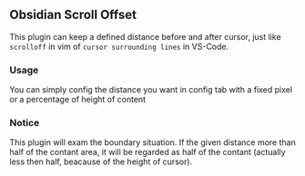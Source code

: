 ## Obsidian Scroll Offset

This plugin can keep a defined distance before and after cursor, just like `scrolloff` in vim of `cursor surrounding lines` in VS-Code.

### Usage

You can simply config the distance you want in config tab with a fixed pixel or a percentage of height of content

### Notice

This plugin will exam the boundary situation. If the given distance more than half of the contant area, it will be regarded as half of the contant (actually less then half, beacause of the height of cursor).